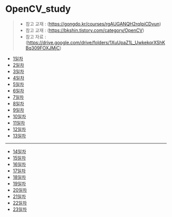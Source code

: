 # OpenCV_study
> * 참고 교재 : (https://gongdo.kr/courses/rgAUGANQH2rqIpiCDvun)
> * 참고 교재 : (https://bkshin.tistory.com/category/OpenCV)
> * 참고 자료 : (https://drive.google.com/drive/folders/1XuUpaZ1L_UwkekqrXShKBq309FOXJMjC)
- [1일차](20230516.md)
- [2일차](20230517.md)
- [3일차](20230518.md)
- [4일차](20230519.md)
- [5일차](20230522.md)
- [6일차](20230523.md)
- [7일차](20230524.md)
- [8일차](20230525.md)
- [9일차](20230526.md)
- [10일차](20230530.md)
- [11일차](20230531.md)
- [12일차](20230601.md)
- [13일차](20230602.md)
-----------------------------------------------------------
- [14일차](20230605.md)
- [15일차](20230607.md)
- [16일차](20230608.md)
- [17일차](20230609.md)
- [18일차](20230612.md)
- [19일차](20230613.md)
- [20일차](20230614.md)
- [21일차](20230615.md)
- [22일차](20230616.md)
- [23일차](20230619.md)


